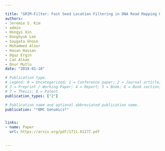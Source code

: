 ```yaml
---

title: "GRIM-Filter: Fast Seed Location Filtering in DNA Read Mapping Using Processing-in-Memory Technologies"
authors:
- Jeremie S. Kim
- admin
- Hongyi Xin
- Donghyuk Lee
- Saugata Ghose
- Mohammed Alser
- Hasan Hassan
- Oguz Ergin
- Can Alkan
- Onur Mutlu
date: "2018-01-10"

# Publication type.
# Legend: 0 = Uncategorized; 1 = Conference paper; 2 = Journal article;
# 3 = Preprint / Working Paper; 4 = Report; 5 = Book; 6 = Book section;
# 7 = Thesis; 8 = Patent
publication_types: ["2"]

# Publication name and optional abbreviated publication name.
publication: "*BMC Genomics*"


links:
- name: Paper
  url: https://arxiv.org/pdf/1711.01177.pdf
  

---
```

